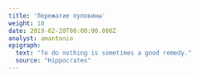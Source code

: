 ```yaml
---
title: 'Пережатие пуповины'
weight: 10
date: 2019-02-20T00:00:00.000Z
analyst: amantonio
epigraph:
  text: "To do nothing is sometimes a good remedy."
  source: "Hippocrates"
---
```

